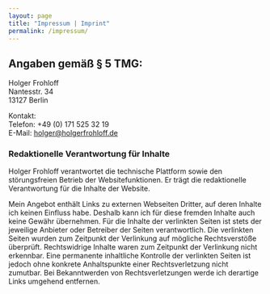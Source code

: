 ```yaml
---
layout: page
title: "Impressum | Imprint"
permalink: /impressum/
---
```


## Angaben gemäß § 5 TMG:

Holger Frohloff  
Nantesstr. 34  
13127 Berlin  

Kontakt:  
Telefon: +49 (0) 171 525 32 19  
E-Mail: holger@holgerfrohloff.de  

### Redaktionelle Verantwortung für Inhalte

Holger Frohloff verantwortet die technische Plattform sowie den störungsfreien Betrieb der Websitefunktionen. Er trägt die redaktionelle Verantwortung für die Inhalte der Website.

Mein Angebot enthält Links zu externen Webseiten Dritter, auf deren Inhalte ich keinen Einfluss habe. Deshalb kann ich für diese fremden Inhalte auch keine Gewähr übernehmen. Für die Inhalte der verlinkten Seiten ist stets der jeweilige Anbieter oder Betreiber der Seiten verantwortlich. Die verlinkten Seiten wurden zum Zeitpunkt der Verlinkung auf mögliche Rechtsverstöße überprüft. Rechtswidrige Inhalte waren zum Zeitpunkt der Verlinkung nicht erkennbar. Eine permanente inhaltliche Kontrolle der verlinkten Seiten ist jedoch ohne konkrete Anhaltspunkte einer Rechtsverletzung nicht zumutbar. Bei Bekanntwerden von Rechtsverletzungen werde ich derartige Links umgehend entfernen.
